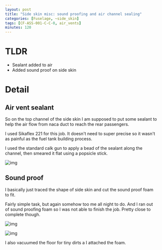 ```yaml
---
layout: post
title: "Side skin misc: sound proofing and air channel sealing"
categories: [Fuselage, ~side_skin]
tags: [CF-ASS-001-C-C-0, air_vents]
minutes: 120
---
```


# TLDR

- Sealant added to air
- Added sound proof on side skin

# Detail

## Air vent sealant

So on the top channel of the side skin I am supposed to put some sealant to help the air flow from naca duct to reach the rear passengers.

I used Sikaflex 221 for this job. It doesn't need to super precise so it wasn't as painful as the fuel tank building process.

I used the standard calk gun to apply a bead of the sealant along the channel, then smeared it flat using a popsicle stick.

![img](https://lh3.googleusercontent.com/pw/AP1GczO6AWuf6ZQ9AqH3sIOKP228XzzSvk2slNf2LWG4qJf3xEZcC8UZLaTHdb6RENBWmK7yawhLITGSwZMfhuXpqinSAjkRXrECphnLGHpOghxBDxuNpXDSCWLJvc0cYqpO4pVvZZTKOTbMKd7QXmyXGv-9OQ=w2274-h1712-s-no-gm?authuser=0)

## Sound proof

I basically just traced the shape of side skin and cut the sound proof foam to fit.

Fairly simple task, but again somehow too me all night to do. And I ran out of sound proofing foam so I was not able to finish the job. Pretty close to complete though.

![img](https://lh3.googleusercontent.com/pw/AP1GczPAMgHrJf93Yw002h8LKnU9V-uziSrWtlqbJqrvCZSVIT1JifOCQ9rvOVfxU3eO2ebrpm63bxJS_OkdQsoYLcdJLXtNOEXjEHQNndoXwxA8dXcdfd3peT5uM8G2PetGE4bB3u2ce57WvHErmMJsYuiCZA=w1290-h1712-s-no-gm?authuser=0)

![img](https://lh3.googleusercontent.com/pw/AP1GczNxZxTknFoXgmeJYTbNat9CnD9fZ8hFYzh_MTSr2pZLp4VIXzqHYAWwfj7ZIVrph3HGLbe0DFWuMKYWurQVOwxuzeQmD-opTzrvK6QmhWy32MPOCDk60S2DY9tC-MvHtiOmokT2UFQi74m0ViOH4ksE4Q=w2274-h1712-s-no-gm?authuser=0)

I also vacuumed the floor for tiny dirts a I attached the foam.
